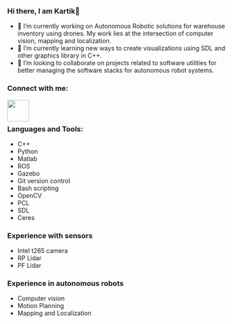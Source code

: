 ### Hi there, I am Kartik👋

- 🔭 I’m currently working on Autonomous Robotic solutions for warehouse inventory using drones. My work lies at the intersection of computer vision, mapping and localization.
- 🌱 I’m currently learning new ways to create visualizations using SDL and other graphics library in C++.
- 👯 I’m looking to collaborate on projects related to software utilities for better managing the software stacks for autonomous robot systems.

### Connect with me:
[<img align="left" width="50px" src="https://logodix.com/logo/4345.png"/>][linkedin]

<br />
<br />

### Languages and Tools:
- C++ 
- Python
- Matlab
- ROS 
- Gazebo
- Git version control
- Bash scripting
- OpenCV
- PCL
- SDL
- Ceres

### Experience with sensors
- Intel t265 camera
- RP Lidar
- PF Lidar

### Experience in autonomous robots
- Computer vision
- Motion Planning
- Mapping and Localization

<br />
<br />

[website]:https://karry3775.github.io/real_life.html
[linkedin]:https://www.linkedin.com/in/kartik-prakash123/


